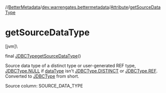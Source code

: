 //[BetterMetadata](../../../index.md)/[dev.warrengates.bettermetadata](../index.md)/[Attribute](index.md)/[getSourceDataType](get-source-data-type.md)

# getSourceDataType

[jvm]\

final [JDBCType](https://docs.oracle.com/javase/8/docs/api/java/sql/JDBCType.html)[getSourceDataType](get-source-data-type.md)()

Source data type of a distinct type or user-generated REF type, [JDBCType.NULL](https://docs.oracle.com/javase/8/docs/api/java/sql/JDBCType.html#NULL) if [dataType](index.md#-1986249784%2FProperties%2F-1216412040) isn't [JDBCType.DISTINCT](https://docs.oracle.com/javase/8/docs/api/java/sql/JDBCType.html#DISTINCT) or [JDBCType.REF](https://docs.oracle.com/javase/8/docs/api/java/sql/JDBCType.html#REF). Converted to [JDBCType](https://docs.oracle.com/javase/8/docs/api/java/sql/JDBCType.html) from short.

Source column: SOURCE_DATA_TYPE
